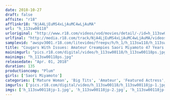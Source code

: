 ```yaml
---
date: 2018-10-27
draft: false
affsite: "r18"
afflinkr18: "NjA4LjEuMS4xLjAuMC4wLjAuMA"
url: "h_113sw00118"
urloriginal: "http://www.r18.com/videos/vod/movies/detail/-/id=h_113sw00118"
urlfinal: "http://media.r18.com/track/NjA4LjEuMS4xLjAuMC4wLjAuMA/videos/vod/movies/detail/-/id=h_113sw00118"
samplevid: "awspv3001.r18.com/litevideo/freepv/h/h_1/h_113sw118/h_113sw118_dmb_w.mp4"
title: "Cougars With Issues: Amateur Creampies Saori Miyamoto 47 Years Old Sensual Big Tits (F Cup) This Old Lady Is About To Hit Her Fifties And She's Still A Horny Lusty Sex Monster! She's Squirting And Spraying While Committing Adultery Behind Her Husband's Back!"
mainimgurl: "pics.r18.com/digital/video/h_113sw00118/h_113sw00118ps.jpg"
mainimgs: "h_113sw00118ps.jpg"
releasedate: "Apr. 01, 2018"
duration: 135
productioncomp: "Plum"
girls: ['Saori Miyamoto']
categories: ['Mature Woman', 'Big Tits', 'Amateur', 'Featured Actress', 'Creampie', 'Squirting', 'Hi-Def']
imgurls: ['pics.r18.com/digital/video/h_113sw00118/h_113sw00118jp-1.jpg', 'pics.r18.com/digital/video/h_113sw00118/h_113sw00118jp-2.jpg', 'pics.r18.com/digital/video/h_113sw00118/h_113sw00118jp-3.jpg', 'pics.r18.com/digital/video/h_113sw00118/h_113sw00118jp-4.jpg', 'pics.r18.com/digital/video/h_113sw00118/h_113sw00118jp-5.jpg', 'pics.r18.com/digital/video/h_113sw00118/h_113sw00118jp-6.jpg', 'pics.r18.com/digital/video/h_113sw00118/h_113sw00118jp-7.jpg', 'pics.r18.com/digital/video/h_113sw00118/h_113sw00118jp-8.jpg', 'pics.r18.com/digital/video/h_113sw00118/h_113sw00118jp-9.jpg', 'pics.r18.com/digital/video/h_113sw00118/h_113sw00118jp-10.jpg', 'pics.r18.com/digital/video/h_113sw00118/h_113sw00118jp-11.jpg', 'pics.r18.com/digital/video/h_113sw00118/h_113sw00118jp-12.jpg', 'pics.r18.com/digital/video/h_113sw00118/h_113sw00118jp-13.jpg', 'pics.r18.com/digital/video/h_113sw00118/h_113sw00118jp-14.jpg', 'pics.r18.com/digital/video/h_113sw00118/h_113sw00118jp-15.jpg', 'pics.r18.com/digital/video/h_113sw00118/h_113sw00118jp-16.jpg', 'pics.r18.com/digital/video/h_113sw00118/h_113sw00118jp-17.jpg', 'pics.r18.com/digital/video/h_113sw00118/h_113sw00118jp-18.jpg', 'pics.r18.com/digital/video/h_113sw00118/h_113sw00118jp-19.jpg', 'pics.r18.com/digital/video/h_113sw00118/h_113sw00118jp-20.jpg']
imgs: ['h_113sw00118jp-1.jpg', 'h_113sw00118jp-2.jpg', 'h_113sw00118jp-3.jpg', 'h_113sw00118jp-4.jpg', 'h_113sw00118jp-5.jpg', 'h_113sw00118jp-6.jpg', 'h_113sw00118jp-7.jpg', 'h_113sw00118jp-8.jpg', 'h_113sw00118jp-9.jpg', 'h_113sw00118jp-10.jpg', 'h_113sw00118jp-11.jpg', 'h_113sw00118jp-12.jpg', 'h_113sw00118jp-13.jpg', 'h_113sw00118jp-14.jpg', 'h_113sw00118jp-15.jpg', 'h_113sw00118jp-16.jpg', 'h_113sw00118jp-17.jpg', 'h_113sw00118jp-18.jpg', 'h_113sw00118jp-19.jpg', 'h_113sw00118jp-20.jpg']
---
```

